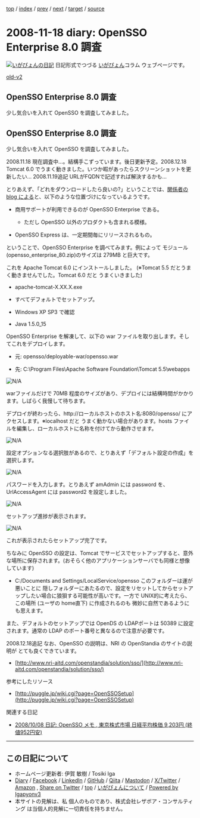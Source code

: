 [top](../index.html) 
 / [index](index.html) 
 / [prev](ig081111.html) 
 / [next](ig081119.html) 
 / [target](https://www.igapyon.jp/igapyon/diary/2008/ig081118.html) 
 / [source](https://github.com/igapyon/diary/blob/master/2008/ig081118.src.md) 

2008-11-18 diary: OpenSSO Enterprise 8.0 調査
=====================================================================================================
[![いがぴょんの日記](https://www.igapyon.jp/igapyon/diary/images/iga202308_64.jpg "いがぴょん")](https://www.igapyon.jp/igapyon/diary/memo/memoigapyon.html) 日記形式でつづる [いがぴょん](https://www.igapyon.jp/igapyon/diary/memo/memoigapyon.html)コラム ウェブページです。

[old-v2](ig081118-orig.html)

## OpenSSO Enterprise 8.0 調査

少し気合いを入れて OpenSSO を調査してみました。


## OpenSSO Enterprise 8.0 調査

少し気合いを入れて OpenSSO を調査してみました。

2008.11.18 現在調査中…。結構手こずっています。後日更新予定。2008.12.18 Tomcat 6.0 でうまく動きました。いつか暇があったらスクリーンショットを更新したい…
2008.11.19追記 URLがFQDNで記述すれば解決するかも…

とりあえず、「どれをダウンロードしたら良いの?」ということでは、[関係者の blog による](http://blogs.sun.com/nickwooler/entry/opensso_express_from_the_trenches)と、以下のような位置づけになっているようです。

* 商用サポートが利用できるのが OpenSSO Enterprise である。
  
  * ただし OpenSSO 以外のプロダクトも含まれる模様。
  

  
* OpenSSO Express は、一定期間毎にリリースされるもの。

ということで、OpenSSO Enterprise を調べてみます。例によって モジュール (opensso_enterprise_80.zip)のサイズは 279MB と巨大です。

これを Apache Tomcat 6.0 にインストールしました。
(※Tomcat 5.5 だとうまく動きませんでした。Tomcat 6.0 だと うまくいきました)

* apache-tomcat-X.XX.X.exe
  
* すべてデフォルトでセットアップ。
  
* Windows XP SP3 で確認
  
* Java 1.5.0_15

OpenSSO Enterprise を解凍して、以下の war ファイルを取り出します。そしてこれをデプロイします。

* 元: opensso/deployable-war/opensso.war
  
* 先: C:\Program Files\Apache Software Foundation\Tomcat 5.5\webapps

![N/A](https://www.igapyon.jp/igapyon/image/diary/2008/20081118opensso001.png)

warファイルだけで 70MB 程度のサイズがあり、デプロイには結構時間がかかります。しばらく我慢して待ちます。

デプロイが終わったら、http://ローカルホストのホスト名:8080/opensso/ にアクセスします。※localhost だと うまく動かない場合があります。hosts ファイルを編集し、ローカルホストに名称を付けてから動作させます。

![N/A](https://www.igapyon.jp/igapyon/image/diary/2008/20081118opensso002.png)

設定オプションなる選択肢があるので、とりあえず「デフォルト設定の作成」を選択します。

![N/A](https://www.igapyon.jp/igapyon/image/diary/2008/20081118opensso003.png)

パスワードを入力します。とりあえず amAdmin には password を、UrlAccessAgent には password2 を設定しました。

![N/A](https://www.igapyon.jp/igapyon/image/diary/2008/20081118opensso004.png)

セットアップ進捗が表示されます。

![N/A](https://www.igapyon.jp/igapyon/image/diary/2008/20081118opensso005.png)

これが表示されたらセットアップ完了です。

ちなみに OpenSSO の設定は、Tomcat でサービスでセットアップすると、意外な場所に保存されます。(おそらく他のアプリケーションサーバでも同様と想像しています)

* C:/Documents and Settings/LocalService/opensso
  このフォルダーは運が悪いことに 隠しフォルダーにあたるので、設定をリセットしてからセットアップしたい場合に狼狽する可能性が高いです。一方で UNIX的に考えたら、この場所
  (ユーザの home直下) に作成されるのも 微妙に自然であるようにも思えます。

また、デフォルトのセットアップでは OpenDS の LDAPポートは  50389 に設定されます。通常の LDAP のポート番号と異なるので注意が必要です。

2008.12.18追記 なお、OpenSSO の説明は、NRI の OpenStandia のサイトの説明が とても良くできています。

* [http://www.nri-aitd.com/openstandia/solution/sso/](http://www.nri-aitd.com/openstandia/solution/sso/)

参考にしたリソース

* [http://puggle.jp/wiki.cgi?page=OpenSSOSetup](http://puggle.jp/wiki.cgi?page=OpenSSOSetup)

関連する日記

* [2008/10/08 日記: OpenSSO メモ , 東京株式市場 日経平均株価 9,203円 (終値952円安)](ig081008.html)


----------------------------------------------------------------------------------------------------

## この日記について

* ホームページ更新者: 伊賀 敏樹 / Tosiki Iga
* [Diary](https://www.igapyon.jp/igapyon/diary/) / [Facebook](https://www.facebook.com/igapyon) / [LinkedIn](https://www.linkedin.com/in/toshikiiga) / [GitHub](https://github.com/igapyon) / [Qiita](https://qiita.com/igapyon) / [Mastodon](https://social.vivaldi.net/@igapyon) / [X/Twitter](https://twitter.com/ToshikiIga) / [Amazon](https://www.amazon.co.jp/%E4%BC%8A%E8%B3%80-%E6%95%8F%E6%A8%B9/e/B004LTQWCQ) ,
[Share on Twitter](https://twitter.com/intent/tweet?hashtags=igapyon%2Cdiary%2C%E3%81%84%E3%81%8C%E3%81%B4%E3%82%87%E3%82%93&text=OpenSSO+Enterprise+8.0+%E8%AA%BF%E6%9F%BB&url=https%3A%2F%2Fwww.igapyon.jp%2Figapyon%2Fdiary%2F2008%2Fig081118.html) / [top](../index.html) / [いがぴょんについて](https://www.igapyon.jp/igapyon/diary/memo/memoigapyon.html) / [Powered by Igapyonv3](https://github.com/igapyon/igapyonv3)
* 本サイトの見解は、私 個人のものであり、株式会社レザボア・コンサルティング は当個人的見解に一切責任を持ちません。 
